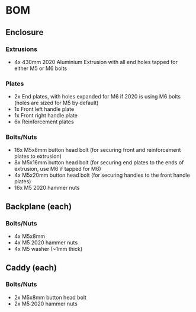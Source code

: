 # BOM
## Enclosure
### Extrusions
* 4x 430mm 2020 Aluminium Extrusion with all end holes tapped for either M5 or M6 bolts

### Plates
* 2x End plates, with holes expanded for M6 if 2020 is using M6 bolts (holes are sized for M5 by default)
* 1x Front left handle plate
* 1x Front right handle plate
* 6x Reinforcement plates

### Bolts/Nuts
* 16x M5x8mm button head bolt (for securing front and reinforcement plates to extrusion)
* 8x M5x16mm button head bolt (for securing end plates to the ends of extrusion, use M6 if tapped for M6)
* 4x M5x20mm button head bolt (for securing handles to the front handle plates)
* 16x M5 2020 hammer nuts

## Backplane (each)
### Bolts/Nuts
* 4x M5x8mm
* 4x M5 2020 hammer nuts
* 4x M5 washer (~1mm thick)

## Caddy (each)
### Bolts/Nuts
* 2x M5x8mm button head bolt
* 2x M5 2020 hammer nuts
